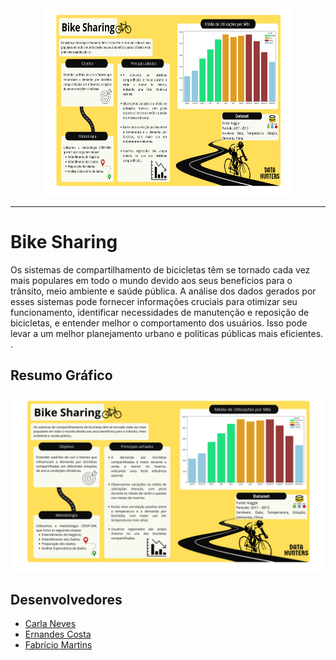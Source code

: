 <div align="center">
  
  
  
  <img src="images/graphical_abstract/bike_sharing.png" width="400" height = '300'>
</div>
<hr>

# Bike Sharing

Os sistemas de compartilhamento de bicicletas têm se tornado cada vez mais populares em todo o mundo devido aos seus benefícios para o trânsito, meio ambiente e saúde pública. A análise dos dados gerados por esses sistemas pode fornecer informações cruciais para otimizar seu funcionamento, identificar necessidades de manutenção e reposição de bicicletas, e entender melhor o comportamento dos usuários. Isso pode levar a um melhor planejamento urbano e políticas públicas mais eficientes.
.

## Resumo Gráfico
![Graphical Abstract](images/graphical_abstract/bike_sharing.png)

## Desenvolvedores
 - [Carla Neves](https://github.com/adiosCarla)
 - [Ernandes Costa](https://github.com/ernandes0)
 - [Fabrício Martins](https://github.com/FabricioMartinsss)
